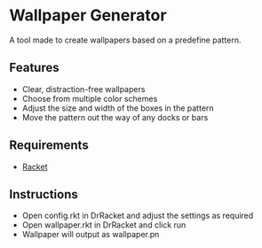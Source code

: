 # Wallpaper Generator
A tool made to create wallpapers based on a predefine pattern.
## Features
- Clear, distraction-free wallpapers
- Choose from multiple color schemes
- Adjust the size and width of the boxes in the pattern
- Move the pattern out the way of any docks or bars
## Requirements
- [Racket](https://racket-lang.org)
## Instructions
- Open config.rkt in DrRacket and adjust the settings as required
- Open wallpaper.rkt in DrRacket and click run
- Wallpaper will output as wallpaper.pn
